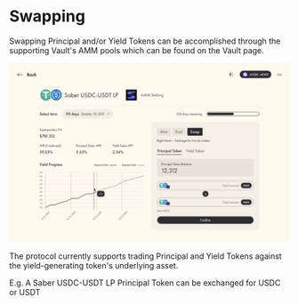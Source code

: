 # Swapping

Swapping Principal and/or Yield Tokens can be accomplished through the supporting Vault's AMM pools which can be found on the Vault page.

![](<../.gitbook/assets/App -- Swap.png>)

The protocol currently supports trading Principal and Yield Tokens against the yield-generating token's underlying asset. 

E.g. A Saber USDC-USDT LP Principal Token can be exchanged for USDC or USDT

